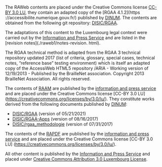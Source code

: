 The RAWeb contents are placed under the Creative Commons license [CC-BY 3.0 LU](https://creativecommons.org/licenses/by/3.0/lu/), they contain an adapted copy of the [RGAA 4.1.2](https ://accessibilite.numerique.gouv.fr/) published by [DINUM](https://www.numerique.gouv.fr/dinum/). The contents are obtained from the following git repository:
[DISIC/RGAA](https://github.com/DISIC/RGAA).

The adaptations of this content to the Luxembourg legal context were carried out by the [Information and Press Service](https://sip.politique.lu) and are listed in the [revision notes](./raweb1/notes-revision. html).

The RGAA technical method is adapted from the RGAA 3 technical repository updated 2017 (list of criteria, glossary, special cases, technical notes, “reference base” testing environment) which is itself an adapted copy of the AccessiWeb HTML5 repository /ARIA - Working version of 12/19/2013 - Published by the BrailleNet association. Copyright 2013 BrailleNet Association. All rights reserved.

The contents of [RAAM](./raam1/index.html) are published by the [information and press service](https://sip.gouvernement.lu) and are placed under the Creative Commons license [CC-BY 3.0 LU] (https://creativecommons.org/licenses/by/3.0/lu/). They constitute works derived from the following documents published by [DINUM](https://www.numerique.gouv.fr/dinum/):

- [DISIC/RGAA](https://github.com/DISIC/RGAA) (version of 05/21/2021)
- [DISIC/RGAA-Apps](https://github.com/DISIC/rgaa-apps) (version of 08/16/2017)
- [DISIC/rgaa_methodologie](https://github.com/DISIC/rgaa_methodologie) (version of 07/31/2017)

The contents of the [RAPDF](./rapdf1/index.html) are published by the [information and press service](https://sip.gouvernement.lu) and are placed under the Creative Commons license [CC-BY 3.0 LU] (https://creativecommons.org/licenses/by/3.0/lu/).

All other content is published by the [Information and Press Service](https://sip.gouvernement.lu) and placed under <a rel="license" href="http://creativecommons.org/licenses/by/ 3.0/lu/">Creative Commons Attribution 3.0 Luxembourg License</a>.
